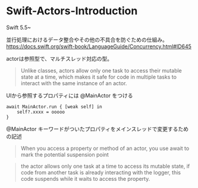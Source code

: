 # Swift-Actors-Introduction

Swift 5.5~

並行処理におけるデータ整合やその他の不具合を防ぐための仕組み。  
https://docs.swift.org/swift-book/LanguageGuide/Concurrency.html#ID645

actorは参照型で、マルチスレッド対応の型。  
> Unlike classes, actors allow only one task to access their mutable state at a time, which makes it safe for code in multiple tasks to interact with the same instance of an actor.   

UIから参照するプロパティには @MainActor をつける

```
await MainActor.run { [weak self] in
    self?.xxxx = ooooo
}
```

@MainActor キーワードがついたプロパティをメインスレッドで変更するための記述  

> When you access a property or method of an actor, you use await to mark the potential suspension point  

> the actor allows only one task at a time to access its mutable state, if code from another task is already interacting with the logger, this code suspends while it waits to access the property.
